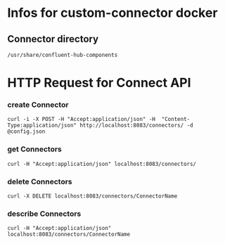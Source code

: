 # Infos for custom-connector docker

## Connector directory

```
/usr/share/confluent-hub-components
```

# HTTP Request for Connect API

### create Connector

```
curl -i -X POST -H "Accept:application/json" -H  "Content-Type:application/json" http://localhost:8083/connectors/ -d @config.json
```

### get Connectors

```
curl -H "Accept:application/json" localhost:8083/connectors/
```

### delete Connectors

```
curl -X DELETE localhost:8083/connectors/ConnectorName
```

### describe Connectors

```
curl -H "Accept:application/json" localhost:8083/connectors/ConnectorName
```
